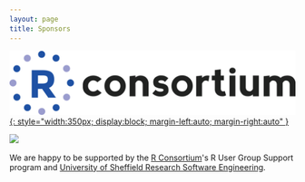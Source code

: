 ```yaml
---
layout: page
title: Sponsors
---
```


[![R Consortium Logo](/assets/RConsortium.png){: style="width:350px; display:block; margin-left:auto; margin-right:auto" }](https://www.r-consortium.org)

![](http://rse.shef.ac.uk/images/rse-sheffield-logo.png)

We are happy to be supported by the [R Consortium](https://www.r-consortium.org)'s R User Group Support program and [University of Sheffield Research Software Engineering](http://rse.shef.ac.uk/). 
